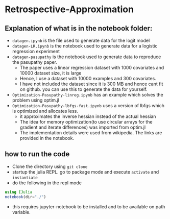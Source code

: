 # Retrospective-Approximation

## Explanation of what is in the notebook folder:

- `datagen.ipynb` is the file used to generate data for the logit model
- `datagen-LR.ipynb` is the notebook used to generate data for a logistic regression experiment
- `datagen-pasupathy` is the notebook used to generate data to reproduce the pasupathy paper.
	- The paper uses a linear regression dataset with 1000 covariates and 10000 dataset size, it is large
	- Hence, I use a dataset with 10000 examples and 300 covariates.
	- I have not included the dataset since it is 300 MB and hence cant fit on github. you can use this to generate the data for yourself.
- `Optimization-Pasupathy-linreg.ipynb` has an example which solves the problem using optim.jl
- `Optimization-Pasupathy-lbfgs-fast.ipynb` uses a version of lbfgs which is optimized and allocates less.
	- it approximates the inverse hessian instead of the actual hessian
	- The idea for memory optimization(to use circular arrays for the gradient and iterate differences) was imported from optim.jl
	- The implementation details were used from wikipedia. The links are provided in the notebook.

## how to run the code

- Clone the directory using `git clone`
- startup the julia REPL. go to package mode and execute `activate` and `instantiate`
- do the following in the repl mode
```julia
using IJulia
notebook(dir="./")
```
- this requires jupyter-notebook to be installed and to be available on path variable.
